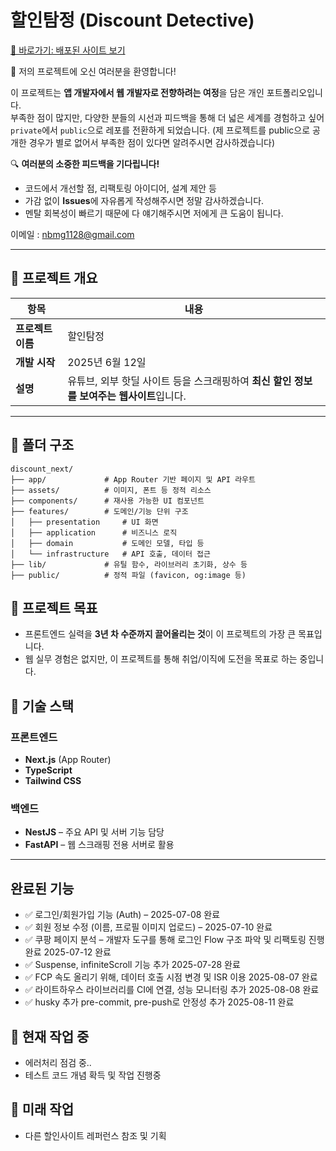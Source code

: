 # 할인탐정 (Discount Detective)

[🚀 바로가기: 배포된 사이트 보기](https://discount.kingnaristudio.store/)

🎉 저의 프로젝트에 오신 여러분을 환영합니다!

이 프로젝트는 **앱 개발자에서 웹 개발자로 전향하려는 여정**을 담은 개인 포트폴리오입니다.  
부족한 점이 많지만, 다양한 분들의 시선과 피드백을 통해 더 넓은 세계를 경험하고 싶어  
`private`에서 `public`으로 레포를 전환하게 되었습니다.
(제 프로젝트를 public으로 공개한 경우가 별로 없어서 부족한 점이 있다면 알려주시면 감사하겠습니다)

🔍 **여러분의 소중한 피드백을 기다립니다!**

- 코드에서 개선할 점, 리팩토링 아이디어, 설계 제안 등
- 가감 없이 **Issues**에 자유롭게 작성해주시면 정말 감사하겠습니다.
- 멘탈 회복성이 빠르기 때문에 다 얘기해주시면 저에게 큰 도움이 됩니다.

이메일 : nbmg1128@gmail.com

---

## 📌 프로젝트 개요

| 항목              | 내용                                                                                     |
| ----------------- | ---------------------------------------------------------------------------------------- |
| **프로젝트 이름** | 할인탐정                                                                                 |
| **개발 시작**     | 2025년 6월 12일                                                                          |
| **설명**          | 유튜브, 외부 핫딜 사이트 등을 스크래핑하여 **최신 할인 정보를 보여주는 웹사이트**입니다. |

---

## 📁 폴더 구조

```
discount_next/
├── app/             # App Router 기반 페이지 및 API 라우트
├── assets/          # 이미지, 폰트 등 정적 리소스
├── components/      # 재사용 가능한 UI 컴포넌트
├── features/        # 도메인/기능 단위 구조
│   ├── presentation     # UI 화면
│   ├── application      # 비즈니스 로직
│   ├── domain           # 도메인 모델, 타입 등
│   └── infrastructure   # API 호출, 데이터 접근
├── lib/             # 유틸 함수, 라이브러리 초기화, 상수 등
├── public/          # 정적 파일 (favicon, og:image 등)
```

## 🎯 프로젝트 목표

- 프론트엔드 실력을 **3년 차 수준까지 끌어올리는 것**이 이 프로젝트의 가장 큰 목표입니다.
- 웹 실무 경험은 없지만, 이 프로젝트를 통해 취업/이직에 도전을 목표로 하는 중입니다.

## 🧱 기술 스택

### 프론트엔드

- **Next.js** (App Router)
- **TypeScript**
- **Tailwind CSS**

### 백엔드

- **NestJS** – 주요 API 및 서버 기능 담당
- **FastAPI** – 웹 스크래핑 전용 서버로 활용

---

## 완료된 기능

- ✅ 로그인/회원가입 기능 (Auth) – 2025-07-08 완료
- ✅ 회원 정보 수정 (이름, 프로필 이미지 업로드) – 2025-07-10 완료
- ✅ 쿠팡 페이지 분석 – 개발자 도구를 통해 로그인 Flow 구조 파악 및 리팩토링 진행 완료 2025-07-12 완료
- ✅ Suspense, infiniteScroll 기능 추가 2025-07-28 완료
- ✅ FCP 속도 올리기 위해, 데이터 호출 시점 변경 및 ISR 이용 2025-08-07 완료
- ✅ 라이트하우스 라이브러리를 CI에 연결, 성능 모니터링 추가 2025-08-08 완료
- ✅ husky 추가 pre-commit, pre-push로 안정성 추가 2025-08-11 완료

## 🚧 현재 작업 중

- 에러처리 점검 중..
- 테스트 코드 개념 확득 및 작업 진행중

## 🚧 미래 작업

- 다른 할인사이트 레퍼런스 참조 및 기획
